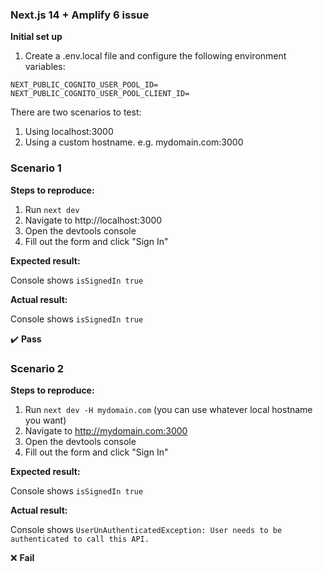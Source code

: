 ### Next.js 14 + Amplify 6 issue

**Initial set up**

1. Create a .env.local file and configure the following environment variables:

```
NEXT_PUBLIC_COGNITO_USER_POOL_ID=
NEXT_PUBLIC_COGNITO_USER_POOL_CLIENT_ID=
```

There are two scenarios to test:
1. Using localhost:3000
2. Using a custom hostname. e.g. mydomain.com:3000

### Scenario 1

**Steps to reproduce:**

1. Run `next dev`
2. Navigate to http://localhost:3000
3. Open the devtools console
4. Fill out the form and click "Sign In"

**Expected result:**

Console shows `isSignedIn true`

**Actual result:**

Console shows `isSignedIn true`

:heavy_check_mark: **Pass**

### Scenario 2

**Steps to reproduce:**

1. Run `next dev -H mydomain.com` (you can use whatever local hostname you want)
2. Navigate to http://mydomain.com:3000
3. Open the devtools console
4. Fill out the form and click "Sign In"

**Expected result:**

Console shows `isSignedIn true`

**Actual result:**

Console shows `UserUnAuthenticatedException: User needs to be authenticated to call this API.`

:x: **Fail**
